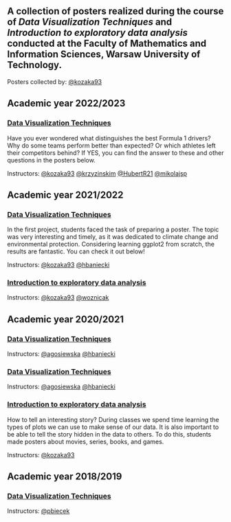 

## A collection of posters realized during the course of *Data Visualization Techniques* and *Introduction to exploratory data analysis* conducted at the Faculty of Mathematics and Information Sciences, Warsaw University of Technology.

Posters collected by: [@kozaka93](https://github.com/kozaka93) 

## Academic year 2022/2023
### [Data Visualization Techniques](https://github.com/MI2-Education/posters/tree/main/2022-2023/DataVisualizationTechniques)

Have you ever wondered what distinguishes the best Formula 1 drivers? Why do some teams perform better than expected? Or which athletes left their competitors behind? If YES, you can find the answer to these and other questions in the posters below.

Instructors: [@kozaka93](https://github.com/kozaka93) [@krzyzinskim](https://github.com/krzyzinskim) [@HubertR21](https://github.com/HubertR21) [@mikolajsp](https://github.com/mikolajsp)

## Academic year 2021/2022
### [Data Visualization Techniques](https://github.com/MI2-Education/posters/tree/main/2021-2022/DataVisualizationTechniques)

In the first project, students faced the task of preparing a poster. The topic was very interesting and timely, as it was dedicated to climate change and environmental protection. Considering learning ggplot2 from scratch, the results are fantastic. You can check it out below!

Instructors: [@kozaka93](https://github.com/kozaka93) [@hbaniecki](https://github.com/hbaniecki)

### [Introduction to exploratory data analysis](https://github.com/MI2-Education/posters/tree/main/2021-2022/ExploratoryDataAnalysis)



Instructors: [@kozaka93](https://github.com/kozaka93) [@woznicak](https://github.com/woznicak)


## Academic year 2020/2021
### [Data Visualization Techniques](https://github.com/MI2-Education/posters/tree/main/2020-2021/DataVisualizationTechniques/P1)


Instructors: [@agosiewska](https://github.com/agosiewska) [@hbaniecki](https://github.com/hbaniecki)

### [Data Visualization Techniques](https://github.com/MI2-Education/posters/tree/main/2020-2021/DataVisualizationTechniques/P2)


Instructors: [@agosiewska](https://github.com/agosiewska) [@hbaniecki](https://github.com/hbaniecki)


### [Introduction to exploratory data analysis](https://github.com/MI2-Education/posters/tree/main/2020-2021/ExploratoryDataAnalysis)

How to tell an interesting story? During classes we spend time learning the types of plots we can use to make sense of our data. It is also important to be able to tell the story hidden in the data to others. To do this, students made posters about movies, series, books, and games.

Instructors: [@kozaka93](https://github.com/kozaka93) 


## Academic year 2018/2019
### [Data Visualization Techniques](https://github.com/MI2-Education/posters/tree/main/2018-2019/DataVisualizationTechniques/P-DRD)

Instructors: [@pbiecek](https://github.com/pbiecek) 


